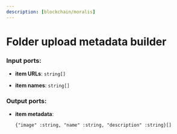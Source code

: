 ```yaml
---
description: [blockchain/moralis]
---
```


# Folder upload metadata builder

### Input ports:

* __item URLs__: ` string[] `


* __item names__: ` string[] `

### Output ports:

* __item metadata__: 
    ```
    {"image" :string, "name" :string, "description" :string}[]
    ```

